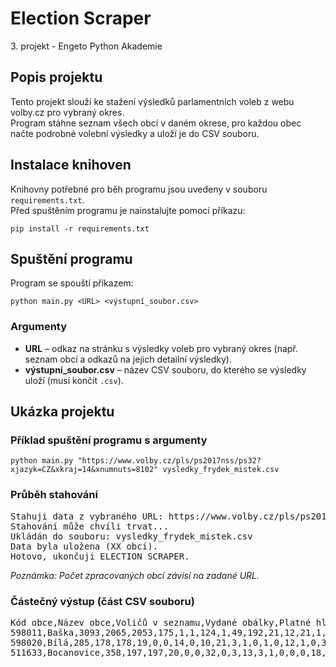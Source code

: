 <h1>Election Scraper</h1>
<p>3. projekt - Engeto Python Akademie</p>

<h2>Popis projektu</h2>
<p>Tento projekt slouží ke stažení výsledků parlamentních voleb z webu volby.cz pro vybraný okres.<br>
Program stáhne seznam všech obcí v daném okrese, pro každou obec načte podrobné volební výsledky a uloží je do CSV souboru.</p>

<h2>Instalace knihoven</h2>
<p>Knihovny potřebné pro běh programu jsou uvedeny v souboru <code>requirements.txt</code>.<br>
Před spuštěním programu je nainstalujte pomocí příkazu:</p>
<pre><code>pip install -r requirements.txt</code></pre>

<h2>Spuštění programu</h2>
<p>Program se spouští příkazem:</p>
<pre><code>python main.py &lt;URL&gt; &lt;výstupní_soubor.csv&gt;</code></pre>

<h3>Argumenty</h3>
<ul>
  <li><strong>URL</strong> – odkaz na stránku s výsledky voleb pro vybraný okres (např. seznam obcí a odkazů na jejich detailní výsledky).</li>
  <li><strong>výstupní_soubor.csv</strong> – název CSV souboru, do kterého se výsledky uloží (musí končit <code>.csv</code>).</li>
</ul>

<h2>Ukázka projektu</h2>

<h3>Příklad spuštění programu s argumenty</h3>
<pre><code>python main.py "https://www.volby.cz/pls/ps2017nss/ps32?xjazyk=CZ&amp;xkraj=14&amp;xnumnuts=8102" vysledky_frydek_mistek.csv</code></pre>

<h3>Průběh stahování</h3>
<pre>
Stahuji data z vybraného URL: https://www.volby.cz/pls/ps2017nss/ps32?xjazyk=CZ&amp;xkraj=14&amp;xnumnuts=8102
Stahování může chvíli trvat...
Ukládán do souboru: vysledky_frydek_mistek.csv
Data byla uložena (XX obcí).
Hotovo, ukončuji ELECTION SCRAPER.
</pre>
<p><em>Poznámka: Počet zpracovaných obcí závisí na zadané URL.</em></p>

<h3>Částečný výstup (část CSV souboru)</h3>
<pre>
Kód obce,Název obce,Voličů v seznamu,Vydané obálky,Platné hlasy,Občanská demokratická strana,...
598011,Baška,3093,2065,2053,175,1,1,124,1,49,192,21,12,21,1,0,216,0,0,44,665,2,9,194,1,16,7,3,293,5
598020,Bílá,285,178,178,19,0,0,14,0,10,21,3,1,0,1,0,12,1,0,3,52,0,0,15,0,3,0,0,23,0
511633,Bocanovice,358,197,197,20,0,0,32,0,3,13,3,1,0,0,0,18,0,1,1,45,0,0,43,0,0,0,0,17,0
</pre>
